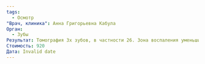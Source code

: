 ```yaml
---
tags:
  - Осмотр
"Врач, клиника": Анна Григорьевна Кабула
Орган:
  - Зубы
Результат: Томография 3х зубов, в частности 26. Зона воспаления уменьшилась, можно делать коронку
Стоимость: 920
Дата: Invalid date
---
```

